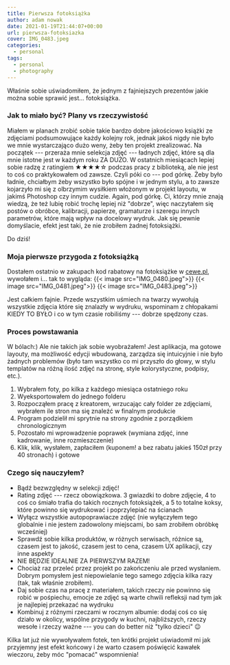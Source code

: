 ```yaml
---
title: Pierwsza fotoksiążka
author: adam nowak
date: 2021-01-19T21:44:07+00:00
url: pierwsza-fotoksiazka
cover: IMG_0483.jpeg
categories:
  - personal
tags:
  - personal
  - photography
---
```


Właśnie sobie uświadomiłem, że jednym z fajniejszych prezentów jakie można sobie sprawić jest... fotoksiążka.

### Jak to miało być? Plany vs rzeczywistość

Miałem w planach zrobić sobie takie bardzo dobre jakościowo książki ze zdjęciami podsumowujące każdy kolejny rok, jednak jakoś nigdy nie było we mnie wystarczająco dużo weny, żeby ten projekt zrealizować. Na początek --- przeraża mnie selekcja zdjęć --- ładnych zdjęć, które są dla mnie istotne jest w każdym roku ZA DUŻO. W ostatnich miesiącach lepiej sobie radzę z ratingiem ★★★★☆ podczas pracy z biblioteką, ale nie jest to coś co praktykowałem od zawsze. Czyli póki co --- pod górkę. Żeby było ładnie, chciałbym żeby wszystko było spójne i w jednym stylu, a to zawsze kojarzyło mi się z olbrzymim wysiłkiem włożonym w projekt layoutu, w jakimś Photoshop czy innym cudzie. Again, pod górkę. Ci, którzy mnie znają wiedzą, że też lubię robić trochę lepiej niż "dobrze", więc naczytałem się postów o obróbce, kalibracji, papierze, gramaturze i szeregu innych parametrów, które mają wpływ na docelowy wydruk. Jak się pewnie domyślacie, efekt jest taki, że nie zrobiłem żadnej fotoksiążki.

Do dziś!

### Moja pierwsze przygoda z fotoksiążką

Dostałem ostatnio w zakupach kod rabatowy na fotoksiążke w [cewe.pl][1], wywołałem i... tak to wygląda:
{{< image src="IMG_0480.jpeg">}}
{{< image src="IMG_0481.jpeg">}}
{{< image src="IMG_0483.jpeg">}}

Jest całkiem fajnie. Przede wszystkim uśmiech na twarzy wywołują wszystkie zdjęcia które się znalazły w wydruku, wspominam z chłopakami KIEDY TO BYŁO i co w tym czasie robiliśmy --- dobrze spędzony czas.

### Proces powstawania

W bólach:) Ale nie takich jak sobie wyobrażałem! Jest aplikacja, ma gotowe layouty, ma możliwość edycji wbudowaną, zarządza się intuicyjnie i nie było żadnych problemów (było tam wszystko co mi przyszło do głowy, w stylu templatów na różną ilość zdjęć na stronę, style kolorystyczne, podpisy, etc.).

1. Wybrałem foty, po kilka z każdego miesiąca ostatniego roku
2. Wyeksportowałem do jednego folderu
3. Rozpocząłem pracę z kreatorem, wrzucając cały folder ze zdjęciami, wybrałem ile stron ma się znaleźć w finalnym produkcie
4. Program podzielił mi sprytnie na strony zgodnie z porządkiem chronologicznym
5. Pozostało mi wprowadzenie poprawek (wymiana zdjęć, inne kadrowanie, inne rozmieszczenie)
6. Klik, klik, wysłałem, zapłaciłem (kuponem! a bez rabatu jakieś 150zł przy 40 stronach) i gotowe

### Czego się nauczyłem?

- Bądź bezwzględny w selekcji zdjęć!
- Rating zdjęć --- rzecz obowiązkowa. 3 gwiazdki to dobre zdjęcie, 4 to coś co śmiało trafia do takich rocznych fotoksiążek, a 5 to totalne koksy, które powinno się wydrukować i poprzylepiać na ścianach
- Wyłącz wszystkie autopoprawiacze zdjęć (nie wyłączyłem tego globalnie i nie jestem zadowolony miejscami, bo sam zrobiłem obróbkę wcześniej)
- Sprawdź sobie kilka produktów, w różnych serwisach, różnice są, czasem jest to jakość, czasem jest to cena, czasem UX aplikacji, czy inne aspekty
- NIE BĘDZIE IDEALNIE ZA PIERWSZYM RAZEM!
- Chociaż raz przeleć przez projekt po zakończeniu ale przed wysłaniem. Dobrym pomysłem jest niepowielanie tego samego zdjęcia kilka razy (tak, tak właśnie zrobiłem).
- Daj sobie czas na pracę z materiałem, takich rzeczy nie powinno się robić w pośpiechu, emocje ze zdjęć są warte chwili refleksji nad tym jak je najlepiej przekazać na wydruku
- Kombinuj z różnymi rzeczami w rocznym albumie: dodaj coś co się działo w okolicy, wspólne przygody w kuchni, najbliższych, rzeczy wesołe i rzeczy ważne --- you can do better niż "tylko dzieci" 😉

Kilka lat już nie wywoływałem fotek, ten krótki projekt uświadomił mi jak przyjemny jest efekt końcowy i że warto czasem poświęcić kawałek wieczoru, żeby móc "pomacać" wspomnienia!

[1]: cewe.pl
